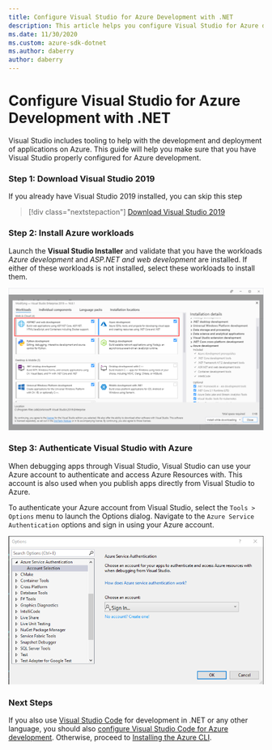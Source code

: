 ```yaml
---
title: Configure Visual Studio for Azure Development with .NET
description: This article helps you configure Visual Studio for Azure development including getting the right workloads installed and connecting Visual Studio to your Azure account
ms.date: 11/30/2020
ms.custom: azure-sdk-dotnet
ms.author: daberry
author: daberry
---
```


# Configure Visual Studio for Azure Development with .NET

Visual Studio includes tooling to help with the development and deployment of applications on Azure.  This guide will help you make sure that you have Visual Studio properly configured for Azure development.

### Step 1: Download Visual Studio 2019

If you already have Visual Studio 2019 installed, you can skip this step

> [!div class="nextstepaction"]
> [Download Visual Studio 2019](https://www.visualstudio.com/downloads/)

### Step 2: Install Azure workloads

Launch the **Visual Studio Installer** and validate that you have the workloads *Azure development* and *ASP.NET and web development* are installed.  If either of these workloads is not installed, select these workloads to install them.

![Screenshot of the Visual Studio Installer showing the Azure development and ASP.NET and Web Development Workloads selected](./media/visual-studio-installer-azure-development.png)

### Step 3: Authenticate Visual Studio with Azure

When debugging apps through Visual Studio, Visual Studio can use your Azure account to authenticate and access Azure Resources with.  This account is also used when you publish apps directly from Visual Studio to Azure.

To authenticate your Azure account from Visual Studio, select the `Tools > Options` menu to launch the Options dialog.  Navigate to the `Azure Service Authentication` options and sign in using your Azure account.

![Screenshot of the Visual Studio Options Dialog showing the Azure Login](./media/visual-studio-azure-login-dialog.png)

### Next Steps

If you also use [Visual Studio Code](https://code.visualstudio.com/) for development in .NET or any other language, you should also [configure Visual Studio Code for Azure development](./configure-visual-stuido-code.md). Otherwise, proceed to [Installing the Azure CLI](./install-azure-cli.md).
